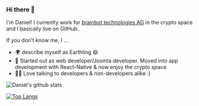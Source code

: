 ### Hi there 👋

I'm Daniel! I currenlty work for [brainbot technologies AG](https://github.com/brainbot-com/) in the crypto space and I basically live on GitHub.

If you don't know me, I ...

- 🌍 describe myself as Earthling 😄
- 🙊 Started out as web developer/Joomla developer. Moved into app development with React-Native & now enjoy the crypto space
- 👩‍💻 Love talking to developers & non-developers alike :)

![Daniel's github stats](https://github-readme-stats.vercel.app/api?username=compojoom&count_private=true)

[![Top Langs](https://github-readme-stats.vercel.app/api/top-langs/?username=compojoom&layout=compact)](https://github.com/anuraghazra/github-readme-stats)
<!--
**compojoom/compojoom** is a ✨ _special_ ✨ repository because its `README.md` (this file) appears on your GitHub profile.

Here are some ideas to get you started:

- 🔭 I’m currently working on ...
- 🌱 I’m currently learning ...
- 👯 I’m looking to collaborate on ...
- 🤔 I’m looking for help with ...
- 💬 Ask me about ...
- 📫 How to reach me: ...
- 😄 Pronouns: ...
- ⚡ Fun fact: ...
-->
